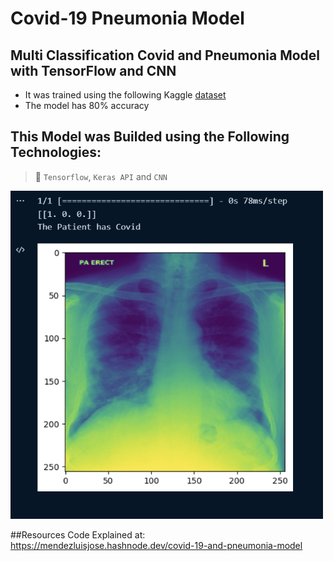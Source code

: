 # Covid-19 Pneumonia Model
## Multi Classification Covid and Pneumonia Model with TensorFlow and CNN
- It was trained using the following Kaggle [dataset](https://www.kaggle.com/datasets/pranavraikokte/covid19-image-dataset)
- The model has 80% accuracy
## This Model was Builded using the Following Technologies:
> 📌 `Tensorflow`, `Keras API` and `CNN`

<img src="covid.png" width="500"/>

##Resources
Code Explained at: https://mendezluisjose.hashnode.dev/covid-19-and-pneumonia-model



